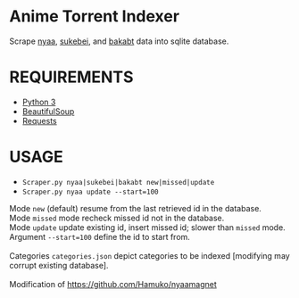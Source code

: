 Anime Torrent Indexer
==========

Scrape [nyaa](http://nyaa.se), [sukebei](http://sukebei.nyaa.se), and [bakabt](http://bakabt.me) data into sqlite database.

# REQUIREMENTS
- [Python 3](https://www.python.org/download/releases/3.0/)
- [BeautifulSoup](http://www.crummy.com/software/BeautifulSoup/)
- [Requests](http://docs.python-requests.org/en/latest/)

# USAGE
- `Scraper.py nyaa|sukebei|bakabt new|missed|update`
- `Scraper.py nyaa update --start=100`

Mode `new` (default) resume from the last retrieved id in the database.<br>
Mode `missed` mode recheck missed id not in the database.<br>
Mode `update` update existing id, insert missed id; slower than `missed` mode.<br>
Argument `--start=100` define the id to start from.<br>
<br>
Categories `categories.json` depict categories to be indexed [modifying may corrupt existing database].<br>
<br>
Modification of https://github.com/Hamuko/nyaamagnet
